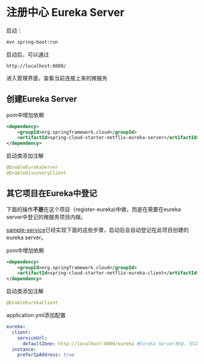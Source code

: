 注册中心 Eureka Server
=======================

启动：

```Bash
mvn spring-boot:run
```

启动后，可以通过

```
http://localhost:8000/
```
进入管理界面，查看当前连接上来的微服务

## 创建Eureka Server
pom中增加依赖

```xml
<dependency>
    <groupId>org.springframework.cloud</groupId>
    <artifactId>spring-cloud-starter-netflix-eureka-server</artifactId>
</dependency>
```
启动类添加注解
```java
@EnableEurekaServer
@EnableDiscoveryClient
```

## 其它项目在Eureka中登记

下面的操作**不是**在这个项目（register-eureka)中做，而是在需要在eureka server中登记的微服务项目内做。
    
[sample-service](../sample-service)已经实现下面的这些步骤，启动后会自动登记在此项目创建的eureka server。

pom中增加依赖

```xml
<dependency>
    <groupId>org.springframework.cloud</groupId>
    <artifactId>spring-cloud-starter-netflix-eureka-client</artifactId>
</dependency>
```
启动类添加注解

```java
@EnableEurekaClient
```
application.yml添加配置

```yml
eureka:
  client:
    serviceUrl:
      defaultZone: http://localhost:8000/eureka #Eureka Server地址，可以写多个（逗号隔开）用于集群
  instance:
    preferIpAddress: true
```
